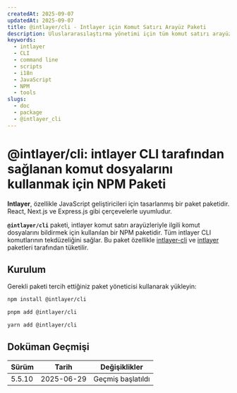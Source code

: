 ```yaml
---
createdAt: 2025-09-07
updatedAt: 2025-09-07
title: @intlayer/cli - Intlayer için Komut Satırı Arayüz Paketi
description: Uluslararasılaştırma yönetimi için tüm komut satırı arayüzlerinde tekdüzeliği sağlamak üzere Intlayer CLI komutları için komut dosyaları sağlayan NPM paketi.
keywords:
  - intlayer
  - CLI
  - command line
  - scripts
  - i18n
  - JavaScript
  - NPM
  - tools
slugs:
  - doc
  - package
  - @intlayer_cli
---
```


# @intlayer/cli: intlayer CLI tarafından sağlanan komut dosyalarını kullanmak için NPM Paketi

**Intlayer**, özellikle JavaScript geliştiricileri için tasarlanmış bir paket paketidir. React, Next.js ve Express.js gibi çerçevelerle uyumludur.

**`@intlayer/cli`** paketi, intlayer komut satırı arayüzleriyle ilgili komut dosyalarını bildirmek için kullanılan bir NPM paketidir. Tüm intlayer CLI komutlarının tekdüzeliğini sağlar. Bu paket özellikle [intlayer-cli](https://github.com/aymericzip/intlayer/tree/main/docs/en/packages/intlayer-cli/index.md) ve [intlayer](https://github.com/aymericzip/intlayer/tree/main/docs/en/packages/intlayer/index.md) paketleri tarafından tüketilir.

## Kurulum

Gerekli paketi tercih ettiğiniz paket yöneticisi kullanarak yükleyin:

```bash packageManager="npm"
npm install @intlayer/cli
```

```bash packageManager="pnpm"
pnpm add @intlayer/cli
```

```bash packageManager="yarn"
yarn add @intlayer/cli
```

## Doküman Geçmişi

| Sürüm  | Tarih      | Değişiklikler     |
| ------ | ---------- | ----------------- |
| 5.5.10 | 2025-06-29 | Geçmiş başlatıldı |

